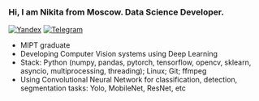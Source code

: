### Hi, I am Nikita from Moscow. Data Science Developer.
  
[![Yandex](https://img.shields.io/badge/-lindemann.na@phystech.edu-F9DB60?style=flat-square&logo=Yandex&logoColor=FF3333)](mailto:lindemann.na@phystech.edu)
[![Telegram](https://img.shields.io/badge/Telegram-blue?style=flat-square&logo=Telegram)](https://t.me/NikLinMIPT)

* MIPT graduate
* Developing Computer Vision systems using Deep Learning
* Stack: Python (numpy, pandas, pytorch, tensorflow, opencv, sklearn, asyncio, multiprocessing, threading); Linux; Git; ffmpeg
* Using Convolutional Neural Network for classification, detection, segmentation tasks: Yolo, MobileNet, ResNet, etc
